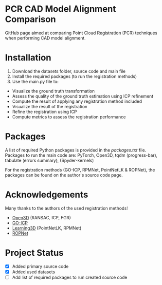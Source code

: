 # PCR CAD Model Alignment Comparison

GitHub page aimed at comparing Point Cloud Registration (PCR) techniques when performing CAD model alignment. 

# Installation
1. Download the datasets folder, source code and main file
2. Install the required packages (to run the registration methods)
3. Use the main.py file to:
  -  Visualize the ground truth transformation
  -  Assess the quality of the ground truth estimation using ICP refinement
  -  Compute the result of applying any registration method included
  -  Visualize the result of the registration
  -  Refine the registration using ICP
  -  Compute metrics to assess the registration performance 

# Packages
A list of required Python packages is provided in the _packages.txt_ file. Packages to run the main code are: PyTorch, Open3D, tqdm (progress-bar), tabulate (errors summary), (Spyder-kernels)

For the registration methods (GO-ICP, RPMNet, PointNetLK & ROPNet), the packages can be found on the author's source code page.

# Acknowledgements 
Many thanks to the authors of the used registration methods!
- [Open3D](http://www.open3d.org/) (RANSAC, ICP, FGR)
- [GO-ICP](https://github.com/aalavandhaann/go-icp_cython.git)
- [Learning3D](https://github.com/vinits5/learning3d.git) (PointNetLK, RPMNet)
- [ROPNet](https://github.com/zhulf0804/ROPNet.git)

# Project Status
- [x] Added primary source code
- [x] Added used datasets
- [ ] Add list of required packages to run created source code
